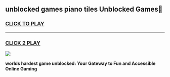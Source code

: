 
## unblocked games piano tiles Unblocked Games👋
<h3>
<a href="https://premium.freeplayer.one?title=unblocked_games_piano_tiles&ref=16F">CLICK TO PLAY</a></h3>
<hr>

<h3>
<a href="https://premium.freeplayer.one?title=unblocked_games_piano_tiles&ref=16F">CLICK 2 PLAY</a>
  
</h3>

<a href="https://premium.freeplayer.one?title=unblocked_games_piano_tiles&ref=16F/"><img src="https://clearcache.store/games.png"></a>


**worlds hardest game unblocked: Your Gateway to Fun and Accessible Online Gaming**
